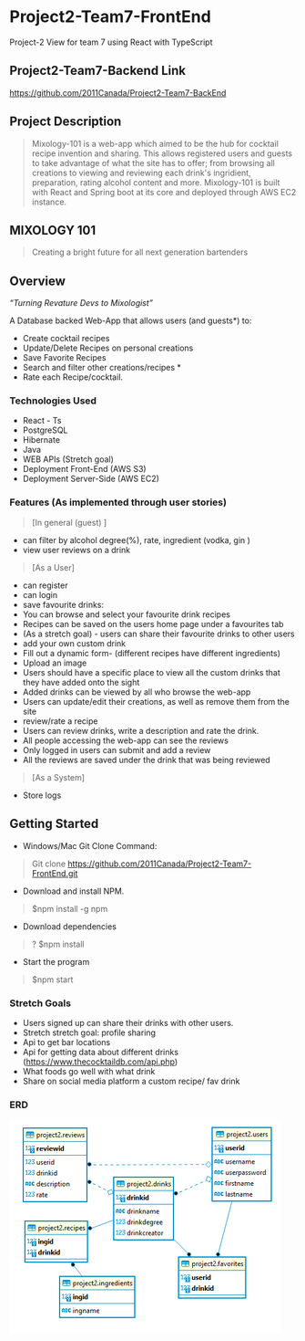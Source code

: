 # Project2-Team7-FrontEnd
Project-2 View for team 7 using React with TypeScript 

## Project2-Team7-Backend Link
https://github.com/2011Canada/Project2-Team7-BackEnd

## Project Description
> Mixology-101 is a web-app which aimed to be the hub for cocktail recipe invention and sharing. This allows registered users and guests to take advantage of what the site has to offer; from browsing all creations to viewing and reviewing each drink's ingridient, preparation, rating alcohol content and more. Mixology-101 is built with React and Spring boot at its core and deployed through AWS EC2 instance.


## MIXOLOGY 101
> Creating a bright future for all next generation bartenders

## Overview
*“Turning Revature Devs to Mixologist”*

A Database backed Web-App that allows users (and guests*) to: 
- Create cocktail recipes 
- Update/Delete Recipes on personal creations
- Save Favorite Recipes
- Search and filter other creations/recipes *
- Rate each Recipe/cocktail.

### Technologies Used
- React - Ts
- PostgreSQL
- Hibernate
- Java
- WEB APIs (Stretch goal)
- Deployment Front-End (AWS S3)
- Deployment Server-Side (AWS EC2)

### Features (As implemented through user stories)

> [In general (guest) ]
- can filter by alcohol degree(%), rate, ingredient (vodka, gin )
- view user reviews on a drink

> [As a User]
- can register
- can login
- save favourite drinks:
- You can browse and select your favourite drink recipes
- Recipes can be saved on the users home page under a favourites tab
- (As a stretch goal) - users can share their favourite drinks to other users
- add your own custom drink 
- Fill out a dynamic form- (different recipes have different ingredients)
- Upload an image
- Users should have a specific place to view all the custom drinks that they have added onto the sight
- Added drinks can be viewed by all who browse the web-app
- Users can update/edit their creations, as well as remove them from the site
- review/rate a recipe  
- Users can review drinks, write a description and rate the drink.
- All people accessing the web-app can see the reviews
- Only logged in users can submit and add a review
- All the reviews are saved under the drink that was being reviewed

> [As a System]
- Store logs

## Getting Started
- Windows/Mac Git Clone Command:
> Git clone https://github.com/2011Canada/Project2-Team7-FrontEnd.git
- Download and install NPM.  
> $npm install -g npm
- Download dependencies
> ? $npm install
- Start the program
> $npm start





### Stretch Goals 
- Users signed up can share their drinks with other users. 
- Stretch stretch goal: profile sharing
- Api to get bar locations
- Api for getting data about different drinks (https://www.thecocktaildb.com/api.php)
- What foods go well with what drink 
- Share on social media platform a custom recipe/ fav drink

### ERD
![](MixologyERD.png)

